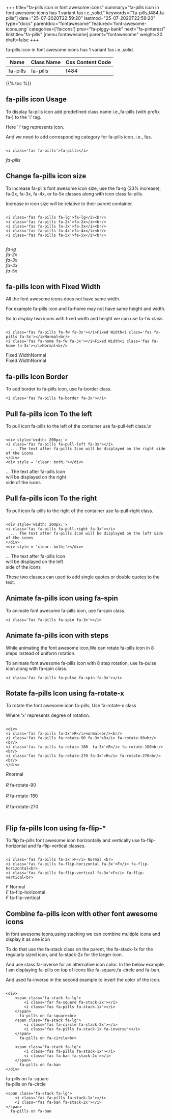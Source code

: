 +++
title="fa-pills icon in font awesome icons"
summary="fa-pills icon in font awesome icons has 1 variant fas i.e.,solid."
keywords=["fa-pills,f484,fa-pills"]
date="25-07-2020T22:59:20"
lastmod="25-07-2020T22:59:20"
type="docs"
parentdoc="fontawesome"
featured='font-awesome-icons.png'
categories=['faicons']
prev="fa-piggy-bank"
next="fa-pinterest"
linktitle="fa-pills"
[menu.fontawesome]
parent="fontawesome"
weight=20
draft=false
+++


fa-pills icon in font awesome icons has 1 variant fas i.e.,solid.

<div class='table-responsive'><table class='table'><thead><tr><th>Name</th><th>Class Name</th><th>Css Content Code</th></tr></thead><tbody><tr><td>fa-pills</td><td>fa-pills</td><td>f484</td></tr></tbody></table></div>


{{% toc %}}


## fa-pills icon Usage

To display fa-pills icon add predefined class name i.e.,fa-pills (with prefix fa-) to the 'i' tag.

Here 'i' tag represents icon.

And we need to add corresponding category for fa-pills icon. i.e., fas.


```

<i class='fas fa-pills'>fa-pills</i>
```

<i class='fas fa-pills'>fa-pills</i>




## Change fa-pills icon size
To increase fa-pills font awesome icon size, use the fa-lg (33% increase), fa-2x, fa-3x, fa-4x, or fa-5x classes along with icon class fa-pills.

Increase in icon size will be relative to their parent container. 

```

<i class='fas fa-pills fa-lg'>fa-lg</i><br/>
<i class='fas fa-pills fa-2x'>fa-2x</i><br/>
<i class='fas fa-pills fa-3x'>fa-3x</i><br/>
<i class='fas fa-pills fa-4x'>fa-4x</i><br/>
<i class='fas fa-pills fa-5x'>fa-5x</i><br/>
            
```

<i class='fas fa-pills fa-lg'>fa-lg</i><br/>
<i class='fas fa-pills fa-2x'>fa-2x</i><br/>
<i class='fas fa-pills fa-3x'>fa-3x</i><br/>
<i class='fas fa-pills fa-4x'>fa-4x</i><br/>
<i class='fas fa-pills fa-5x'>fa-5x</i><br/>
            



## fa-pills Icon with Fixed Width 

All the font awesome icons does not have same width.

For example fa-pills icon and fa-home may not have same height and width.

So to display two icons with fixed width and height we can use fa-fw class.


```

<i class='fas fa-pills fa-fw fa-3x'></i>Fixed Width<i class='fas fa-pills fa-3x'></i>Normal<br/>
<i class='fas fa-home fa-fw fa-3x'></i>Fixed Width<i class='fas fa-home fa-3x'></i>Normal<br/>
```

<i class='fas fa-pills fa-fw fa-3x'></i>Fixed Width<i class='fas fa-pills fa-3x'></i>Normal<br/>
<i class='fas fa-home fa-fw fa-3x'></i>Fixed Width<i class='fas fa-home fa-3x'></i>Normal<br/>



## fa-pills Icon Border 

To add border to fa-pills icon, use fa-border class.


```
<i class='fas fa-pills fa-border fa-3x'></i>

```
<i class='fas fa-pills fa-border fa-3x'></i>





## Pull fa-pills icon To the left

To pull icon fa-pills to the left of the container use fa-pull-left class.\n

```

<div style='width: 200px;'>
<i class='fas fa-pills fa-pull-left fa-3x'></i>
  ... The text after fa-pills Icon will be displayed on the right side of the icons
</div>
<div style = 'clear: both;'></div>
```

<div style='width: 200px;'>
<i class='fas fa-pills fa-pull-left fa-3x'></i>
  ... The text after fa-pills Icon will be displayed on the right side of the icons
</div>
<div style = 'clear: both;'></div>




## Pull fa-pills icon To the right
To pull icon fa-pills to the right of the container use fa-pull-right class.

```

<div style='width: 200px;'>
<i class='fas fa-pills fa-pull-right fa-3x'></i>
  ... The text after fa-pills Icon will be displayed on the left side of the icons
</div>
<div style = 'clear: both;'></div>
```

<div style='width: 200px;'>
<i class='fas fa-pills fa-pull-right fa-3x'></i>
  ... The text after fa-pills Icon will be displayed on the left side of the icons
</div>
<div style = 'clear: both;'></div>

These two classes can used to add single quotes or double quotes to the text.


## Animate fa-pills icon using fa-spin
To animate font awesome fa-pills icon, use fa-spin class.

```
<i class='fas fa-pills fa-spin fa-3x'></i>
```
<i class='fas fa-pills fa-spin fa-3x'></i>




## Animate fa-pills icon with steps
While animating the font awesome icon,We can rotate fa-pills icon in 8 steps instead of uniform rotation.

To animate font awesome fa-pills icon with 8 step rotation, use fa-pulse icon along with fa-spin class.


```
<i class='fas fa-pills fa-pulse fa-spin fa-3x'></i>

```
<i class='fas fa-pills fa-pulse fa-spin fa-3x'></i>





## Rotate fa-pills Icon using fa-rotate-x
To rotate the font awesome icon fa-pills, Use fa-rotate-x class

Where 'x' represents degree of rotation.


```

<div>
<i class='fas fa-pills fa-3x'>R</i>normal<br/><br/>
<i class='fas fa-pills fa-rotate-90 fa-3x'>R</i> fa-rotate-90<br/><br/> 
<i class='fas fa-pills fa-rotate-180  fa-3x'>R</i> fa-rotate-180<br/><br/> 
<i class='fas fa-pills fa-rotate-270 fa-3x'>R</i> fa-rotate-270<br/><br/>
</div>
```

<div>
<i class='fas fa-pills fa-3x'>R</i>normal<br/><br/>
<i class='fas fa-pills fa-rotate-90 fa-3x'>R</i> fa-rotate-90<br/><br/> 
<i class='fas fa-pills fa-rotate-180  fa-3x'>R</i> fa-rotate-180<br/><br/> 
<i class='fas fa-pills fa-rotate-270 fa-3x'>R</i> fa-rotate-270<br/><br/>
</div>




## Flip fa-pills Icon using fa-flip-*
To flip fa-pills font awesome icon horizontally and vertically use fa-flip-horizontal and fa-flip-vertical classes. 

```

<i class='fas fa-pills fa-3x'>F</i> Normal <br>
<i class='fas fa-pills fa-flip-horizontal fa-3x'>F</i> fa-flip-horizontal<br>
<i class='fas fa-pills fa-flip-vertical fa-3x'>F</i> fa-flip-vertical<br>
```

<i class='fas fa-pills fa-3x'>F</i> Normal <br>
<i class='fas fa-pills fa-flip-horizontal fa-3x'>F</i> fa-flip-horizontal<br>
<i class='fas fa-pills fa-flip-vertical fa-3x'>F</i> fa-flip-vertical<br>




## Combine fa-pills icon with other font awesome icons
In font awesome icons,using stacking we can combine multiple icons and display it as one icon 

To do that use the fa-stack class on the parent, the fa-stack-1x for the regularly sized icon, and fa-stack-2x for the larger icon.

And use class fa-inverse for an alternative icon color. 
In the below example, I am displaying fa-pills on top of icons like fa-square,fa-circle and fa-ban.

And used fa-inverse in the second example to invert the color of the icon.

```

<div>
    <span class='fa-stack fa-lg'>
        <i class='far fa-square fa-stack-2x'></i>
        <i class='fas fa-pills fa-stack-1x'></i>
    </span>
      fa-pills on fa-square<br>
    <span class='fa-stack fa-lg'>
        <i class='fas fa-circle fa-stack-2x'></i>
        <i class='fas fa-pills fa-stack-1x fa-inverse'></i>
    </span>
      fa-pills on fa-circle<br>

    <span class='fa-stack fa-lg'>
        <i class='fas fa-pills fa-stack-1x'></i>
        <i class='fas fa-ban fa-stack-2x'></i>
    </span>
      fa-pills on fa-ban
</div>
```

<div>
    <span class='fa-stack fa-lg'>
        <i class='far fa-square fa-stack-2x'></i>
        <i class='fas fa-pills fa-stack-1x'></i>
    </span>
      fa-pills on fa-square<br>
    <span class='fa-stack fa-lg'>
        <i class='fas fa-circle fa-stack-2x'></i>
        <i class='fas fa-pills fa-stack-1x fa-inverse'></i>
    </span>
      fa-pills on fa-circle<br>

    <span class='fa-stack fa-lg'>
        <i class='fas fa-pills fa-stack-1x'></i>
        <i class='fas fa-ban fa-stack-2x'></i>
    </span>
      fa-pills on fa-ban
</div>






